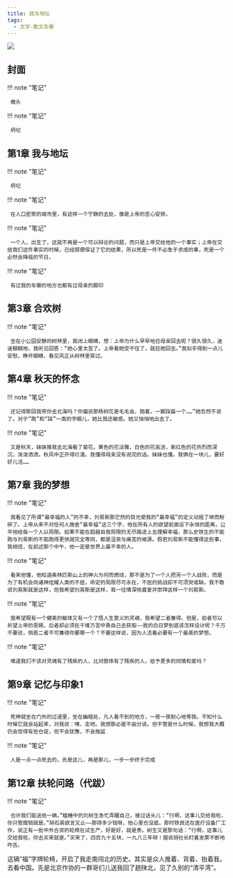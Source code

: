 ```yaml
---
title: 我与地坛
tags:
  - 文学-散文杂著
---
```


![](https://wfqqreader-1252317822.image.myqcloud.com/cover/44/674044/t7_674044.jpg)


## 封面




!!! note "笔记"

	 檐头 


!!! note "笔记"

	 坍圮 


## 第1章 我与地坛




!!! note "笔记"

	 坍圮 


!!! note "笔记"

	 在人口密聚的城市里，有这样一个宁静的去处，像是上帝的苦心安排。 


!!! note "笔记"

	 一个人，出生了，这就不再是一个可以辩论的问题，而只是上帝交给他的一个事实；上帝在交给我们这件事实的时候，已经顺便保证了它的结果，所以死是一件不必急于求成的事，死是一个必然会降临的节日。 


!!! note "笔记"

	 有过我的车辙的地方也都有过母亲的脚印 


## 第3章 合欢树




!!! note "笔记"

	 坐在小公园安静的树林里，我闭上眼睛，想：上帝为什么早早地召母亲回去呢？很久很久，迷迷糊糊地，我听见回答：“她心里太苦了。上帝看她受不住了，就召她回去。”我似乎得到一点儿安慰，睁开眼睛，看见风正从树林里穿过。  


## 第4章 秋天的怀念




!!! note "笔记"

	 还记得那回我带你去北海吗？你偏说那杨树花是毛毛虫，跑着，一脚踩扁一个……”她忽然不说了。对于“跑”和“踩”一类的字眼儿，她比我还敏感。她又悄悄地出去了。  


!!! note "笔记"

	 又是秋天，妹妹推我去北海看了菊花。黄色的花淡雅，白色的花高洁，紫红色的花热烈而深沉，泼泼洒洒，秋风中正开得烂漫。我懂得母亲没有说完的话。妹妹也懂。我俩在一块儿，要好好儿活…… 


## 第7章 我的梦想




!!! note "笔记"

	 我看见了所谓“最幸福的人”的不幸，刘易斯那茫然的目光使我的“最幸福”的定义动摇了继而粉碎了。上帝从来不对任何人施舍“最幸福”这三个字，他在所有人的欲望前面设下永恒的距离，公平地给每一个人以局限。如果不能在超越自我局限的无尽路途上去理解幸福，那么史铁生的不能跑与刘易斯的不能跑得更快就完全等同，都是沮丧与痛苦的根源。假若刘易斯不能懂得这些事，我相信，在前述那个中午，他一定是世界上最不幸的人。 


!!! note "笔记"

	 看来他懂，他知道奥林匹斯山上的神火为何而燃烧，那不是为了一个人把另一个人战败，而是为了有机会向诸神炫耀人类的不屈，命定的局限尽可永在，不屈的挑战却不可须臾或缺。我不敢说刘易斯就是这样，但我希望刘易斯是这样，我一往情深地喜爱并崇拜这样一个刘易斯。 


!!! note "笔记"

	 我希望既有一个健美的躯体又有一个了悟人生意义的灵魂，我希望二者兼得。但是，前者可以祈望上帝的恩赐，后者却必须在千难万苦中靠自己去获取——我的白日梦到底该怎样设计呢？千万不要说，倘若二者不可兼得你要哪一个？不要这样说，因为人活着必要有一个最美的梦想。 


!!! note "笔记"

	 难道我们不该对灵魂有了残疾的人，比对肢体有了残疾的人，给予更多的同情和爱吗？ 


## 第9章 记忆与印象1




!!! note "笔记"

	 死神就坐在门外的过道里，坐在幽暗处，凡人看不到的地方，一夜一夜耐心地等我。不知什么时候它就会站起来，对我说：嘿，走吧。我想那必是不由分说。但不管是什么时候，我想我大概仍会觉得有些仓促，但不会犹豫，不会拖延 


!!! note "笔记"

	 人是一点一点死去的，先是这儿，再是那儿，一步一步终于完成 


## 第12章 扶轮问路（代跋）




!!! note "笔记"

	 也许我们能送他一辆。”瞌睡中的刘树生急忙弄醒自己，接过话头儿：“行啊，这事儿交给我啦，你只管报销就是。”胡石英欲言又止——那得多少钱呀，他心里也没底。那时铁良还在医疗设备厂工作，说正有一批中外合资的轮椅在试生产，好是好，就是贵。树生又是那句话：“行啊，这事儿交给我啦，你去买来就是。”买来了，四百九十五块，一九八三年呀！据说胡社长盯着发票不断地咋舌。 
这辆“福”字牌轮椅，开启了我走南闯北的历史。其实是众人推着、背着、抬着我，去看中国。先是北京作协的一群哥们儿送我回了趟陕北，见了久别的“清平湾”。 

